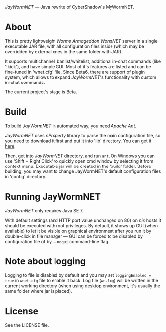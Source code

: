 *JayWormNET* — Java rewrite of CyberShadow's MyWormNET.

About
=====

This is pretty lightweight *Worms Armageddon WormNET* server
in a single executable JAR file, with all configuration files inside
(which may be overridden by external ones in the same folder with JAR).

It supports multichannel, banlist/whitelist, additional in-chat commands
(like '!kick'), and have simple GUI. Most of it's features are listed and
can be fine-tuned in 'wnet.cfg' file. Since Beta6, there are support of plugin system,
which allows to expand *JayWormNET*'s functionality with custom in-chat commands.

The current project's stage is Beta.

Build
=====

To build *JayWormNET* in automated way, you need *Apache Ant*.

*JayWormNET* uses *nProperty* library to parse the main configuration
file, so you need to download it first and put it into 'lib' directory.
You can get it [here](http://jfork.googlecode.com/svn/tags/nproperty/nproperty-1.1.jar).

Then, get into *JayWormNET* directory, and run `ant`. On Windows you can use 'Shift + Right Click'
to quickly open cmd window by selecting it from context menu. Executable jar will be created in the 'build' folder.
Before building, you may want to change JayWormNET's default configuration files in 'config' directory.

Running JayWormNET
==================

*JayWormNET* only requires Java SE 7.

With default settings (and HTTP port value unchanged on 80) on *nix* hosts it should be
executed with root privileges. By default, it shows up GUI (when available) to let it
be visible on graphical environment after you run it by double-click in file manager —
GUI can be forced to be disabled by configuration file of by `--nogui` command-line flag.

Note about logging
==================

Logging to file is disabled by default and you may set `loggingEnabled = true` in `wnet.cfg` file
to enable it back. Log file (`wn.log`) will be written in the current working directory (when
using desktop environment, it's usually the same folder where jar is placed).

License
=======

See the LICENSE file.

